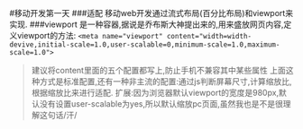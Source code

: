 #移动开发第一天
###适配
移动web开发通过流式布局(百分比布局)和viewport来实现.
###viewport
是一种容器,据说是乔布斯大神提出来的,用来盛放网页内容,定义viewport的方法:
`<meta name="viewport" content="width=width-devive,initial-scale=1.0,user-scalable=0,minimum-scale=1.0,maximum-scale=1.0">`
>建议将content里面的五个配置都写上,防止手机不兼容其中某些属性
上面这种方式是标准配置,还有一种非主流的配置:通过js判断屏幕尺寸,计算缩放比,根据缩放比来进行适配.
扩展:因为浏览器默认viewport的宽度是980px,默认没有设置user-scalable为yes,所以默认缩放pc页面,虽然我也是不是很理解这句话/汗/
